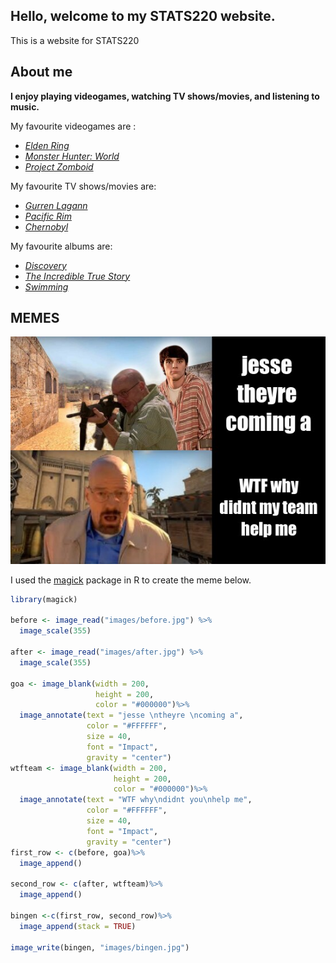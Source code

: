 ## Hello, welcome to my STATS220 website.
This is a website for STATS220

## About me 
**I enjoy playing videogames, watching TV shows/movies, and listening to music.**

My favourite videogames are :
- [_Elden Ring_](https://en.wikipedia.org/wiki/Elden_Ring)
- [_Monster Hunter: World_](https://en.wikipedia.org/wiki/Monster_Hunter:_World)
- [_Project Zomboid_](https://en.wikipedia.org/wiki/Project_Zomboid)

My favourite TV shows/movies are:
* [_Gurren Lagann_](https://en.wikipedia.org/wiki/Gurren_Lagann)
* [_Pacific Rim_](https://en.wikipedia.org/wiki/Pacific_Rim_(film))
* [_Chernobyl_](https://en.wikipedia.org/wiki/Chernobyl_(miniseries))

My favourite albums are:
- [_Discovery_](https://en.wikipedia.org/wiki/Discovery_(Daft_Punk_album))
- [_The Incredible True Story_](https://en.wikipedia.org/wiki/The_Incredible_True_Story)
- [_Swimming_](https://en.wikipedia.org/wiki/Swimming_(Mac_Miller_album))

## MEMES
 ![](meme..jpg)
 
I used the [magick](https://cran.r-project.org/web/packages/magick/vignettes/intro.html) package in R to create the meme below. 

```r 
library(magick)

before <- image_read("images/before.jpg") %>%
  image_scale(355)

after <- image_read("images/after.jpg") %>%
  image_scale(355)

goa <- image_blank(width = 200,
                   height = 200,
                   color = "#000000")%>%
  image_annotate(text = "jesse \ntheyre \ncoming a",
                 color = "#FFFFFF", 
                 size = 40,
                 font = "Impact",
                 gravity = "center")
wtfteam <- image_blank(width = 200,
                       height = 200,
                       color = "#000000")%>%
  image_annotate(text = "WTF why\ndidnt you\nhelp me",
                 color = "#FFFFFF",
                 size = 40,
                 font = "Impact",
                 gravity = "center")
first_row <- c(before, goa)%>%
  image_append()

second_row <- c(after, wtfteam)%>%
  image_append()

bingen <-c(first_row, second_row)%>%
  image_append(stack = TRUE)

image_write(bingen, "images/bingen.jpg")

